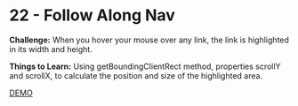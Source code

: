 # 22 - Follow Along Nav

**Challenge:** When you hover your mouse over any link, the link is highlighted in its width and height.

**Things to Learn:** Using getBoundingClientRect method, properties scrollY and scrollX, to calculate the position and size of the highlighted area.

[DEMO](https://voloshin-sergei.github.io/30DaysOfJavaScript/22_day%20Follow%20Along%20Nav/)
